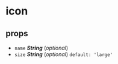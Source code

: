 # icon 
## props 
- `name` ***String*** (*optional*) 
- `size` ***String*** (*optional*) `default: 'large'` 



